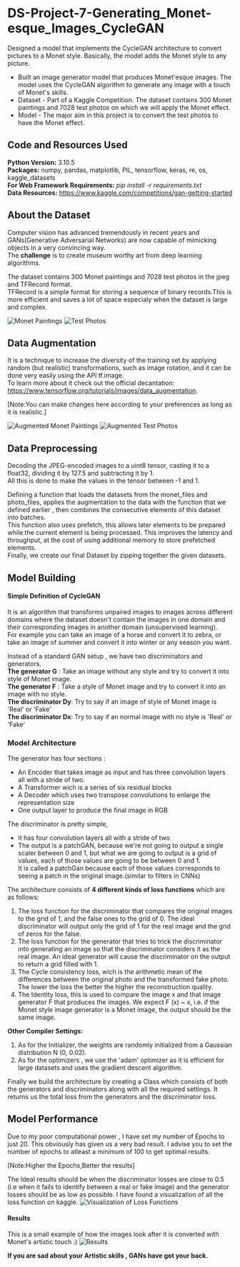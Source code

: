 # DS-Project-7-Generating_Monet-esque_Images_CycleGAN
Designed a model that implements the CycleGAN architecture to convert pictures to a Monet style. Basically, the model adds the Monet style to any picture. 

* Built an image generator model that produces Monet'esque images. The model uses the CycleGAN algorithm to generate any image with a touch of Monet's skills.
* Dataset - Part of a Kaggle Competition. The dataset contains 300 Monet paintings and 7028 test photos on which we will apply the Monet effect.
* Model - The major aim in this project is to convert the test photos to have the Monet effect.  
## Code and Resources Used ##
**Python Version:** 3.10.5 <br />
**Packages:**  numpy, pandas, matplotlib, PIL, tensorflow, keras, re, os, kaggle_datasets <br />
**For Web Framework Requirements:** _pip install -r requirements.txt_ <br />
**Data Resources:** <https://www.kaggle.com/competitions/gan-getting-started> <br />

## About the Dataset ##
Computer vision has advanced tremendously in recent years and GANs(Generative Adversarial Networks)  are now capable of mimicking objects in a very convincing way.<br>
The **challenge** is to create museum worthy art from deep learning algorithms. <br>

The dataset contains 300 Monet paintings and 7028 test photos in the jpeg and TFRecord format.<br>
TFRecord is a simple format for storing a sequence of binary records.This is more efficient and saves a lot of space especialy when the dataset is large and complex.

![](Monet_Paintings.PNG "Monet Paintings")
![](Test_Photos.PNG "Test Photos")



## Data Augmentation ## 
It is a technique to increase the diversity of the training set by applying random (but realistic) transformations, such as image rotation, and it can be done very easily using the API tf.image. <br>
To learn more about it check out the official decantation: <https://www.tensorflow.org/tutorials/images/data_augmentation>. <br>

[Note:You can make changes here according to your preferences as long as it is realistic.]

![](Aug_Monet.PNG "Augmented Monet Paintings")
![](Aug_Test.PNG "Augmented Test Photos")

## Data Preprocessing ##
Decoding the JPEG-encoded images to a uint8 tensor, casting it to a float32, dividing it by 127.5 and subtracting it by 1. <br>
All this is done to make the values in the tensor between -1 and 1. <br>

Defining a function that loads the datasets from the monet_files and photo_files, applies the augmentation to the data with the function that we defined earlier , then combines the consecutive elements of this dataset into batches.<br>
This function also uses prefetch, this allows later elements to be prepared while the current element is being processed. This improves the latency and throughput, at the cost of using additional memory to store prefetched elements. <br>
Finally, we create our final Dataset by zipping together the given datasets.

## Model Building ##
#### Simple Definition of CycleGAN #### 
It is an algorithm that transforms unpaired images to images across different domains where the dataset doesn't contain the images in one domain and their corresponding images in another domain (unsupervised learning). <br>
For example you can take an image of a horse and convert it to zebra, or take an image of summer and convert it into winter or any season you want. <br>

Instead of a standard GAN setup , we have two  discriminators and generators. <br>
**The generator G** : Take an image without any style and try to convert it into style of Monet image.<br>
**The generator F** : Take a style of Monet image and try to convert it into an image with no style.<br>
**The discriminator Dy**: Try to say if an image of style of Monet image is 'Real' or 'Fake'<br>
**The discriminator Dx**: Try to say if an normal image with no style is 'Real' or 'Fake'<br>

### Model Architecture ###

The generator has four sections :
- An Encoder that takes image as input and has three convolution layers all with a stride of two.
- A Transformer wich is a series of six residual blocks
- A Decoder which uses two transpose convolutions to enlarge the representation size
- One output layer to produce the final image in RGB

The discriminator is pretty simple, 
- It has four convolution layers all with a stride of two
- The output is a patchGAN, because we're not going to output a single scaler between 0 and 1, but what we are going to output is a grid of values, each of those values are going to be between 0 and 1. <br>
It is called a patchGan because each of those values corresponds to seeing a patch in the original image.(similar to filters in CNNs)

The architecture consists of **4 different kinds of loss functions** which are as follows:
1. The loss function for the discriminator that compares the original images to the grid of 1, and the false ones to the grid of 0. The ideal discriminator will output only the grid of 1 for the real image and the grid of zeros for the false.
2. The loss function for the generator that tries to trick the discriminator into generating an image so that the discriminator considers it as the real image. An ideal generator will cause the discriminator on the output to return a grid filled with 1.
3. The Cycle consistency loss, wich is the arithmetic mean of the differences between the original photo and the transformed fake photo. The lower the loss the better the higher the reconstruction quality.
4. The Identity loss, this is used to compare the image x and that image generator F that produces the images. We expect F (x) ~ x, i.e. if the Monet style image generator is a Monet image, the output should be the same image.

**Other Compiler Settings:**
1. As for the Initializer,  the weights are randomly initialized from a Gaussian distribution N (0, 0.02).
2. As for the optimizers , we use the 'adam' optimizer as it is efficient for large datasets and uses the gradient descent algorithm.

Finally we build the architecture by creating a Class which consists of both the generators and discriminators along with all the required settings. It returns us the total loss from the generators and the discriminator loss.


## Model Performance ##
Due to my poor computational power , I have set my number of Epochs to just 20. This obviously has given us a very bad result. I advise you to set the number of epochs to atleast a minimum of 100 to get optimal results. <br>

[Note:Higher the Epochs,Better the results]

The Ideal results should be when the discriminator losses are close to 0.5 (i.e when it fails to identify between a real or fake image) and the generator losses should be as low as possible.
I have found a visualization of all the loss function on kaggle.
![](Lossfn.PNG "Visualization of Loss  Functions")

#### Results ####
This is a small example of how the images look after it is converted with Monet's artistic touch :)
![](Ex1.PNG "Results")

**If you are sad about your Artistic skills , GANs have got your back.**
